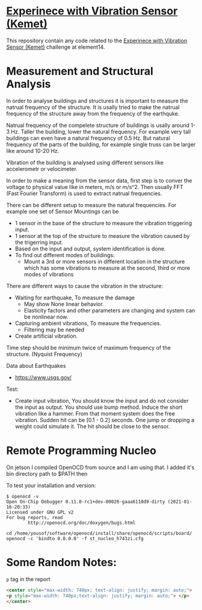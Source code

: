 # [Experinece with Vibration Sensor (Kemet)](https://community.element14.com/challenges-projects/design-challenges/experimenting-with-vibration-sensors/)

This repository contain any code related to the [Experinece with Vibration Sensor (Kemet)](https://community.element14.com/challenges-projects/design-challenges/experimenting-with-vibration-sensors/) challenge at element14.

# Measurement and Structural Analysis

In order to analyse buildings and structures it is important to 
measure the natrual frequency of the structure. It is usally tried
to make the natrual frequency of the structure away from the frequency of 
the earthquke.

Natrual frequency of the compelete structure of buildings is 
usally around 1-3 Hz. Taller the building, lower the natural frequency. 
For example very tall buildings can even have a natural frequency of 0.5 Hz.
But natural frequency of the parts of the building, for example single truss 
can be larger like around 10-20 Hz.

Vibration of the building is analysed using different sensors
like accelerometr or velocimeter.

In order to make a meaning from the sensor data, first step is to conver the 
voltage to physical value like in meters, m/s or m/s^2. Then usually 
FFT (Fast Fourier Transform) is used to extract natrual frequencies.


There can be different setup to measure the natural frequencies. For example one set of Sensor Mountings can be
- 1 sensor in the base of the structure to measure the vibration triggering input.
- 1 sensor at the top of the structure to measure the vibration caused by the trigerring input. 
- Based on the input and output, system identification is done.
- To find out different modes of buildings:
    - Mount a 3rd or more sensors in different location in the structure which has some vibrations to measure at the second, third or more modes of vibrations

There are different ways to cause the vibration in the structure:
- Waiting for earthquake, To measure the damage
    - May show None linear behavior.
    - Elasticity factors and other parameters are changing and system can be nonlinear now.
- Capturing ambient vibrations, To measure the frequencies.
    - Filtering may be needed
- Create artificial vibration.

Time step should be minimum twice of maximum frequency of the structure. (Nyquist Frequency)

Data about Earthquakes
- https://www.usgs.gov/

Test:
- Create input vibration, You should know the input and do not consider the input as output.
You should use bump method. Induce the short vibration like a hammer. From that moment system does the free 
vibration. Sudden hit can be [0.1 - 0.2] seconds. One jump or dropping a weight could simulate it.
The hit should be close to the sensor.

# Remote Programming Nucleo

On jetson I compiled OpenOCD from source and I am using that. I added it's bin directory path to $PATH then

To test your installation and version:
```
$ openocd -v
Open On-Chip Debugger 0.11.0-rc1+dev-00026-gaaa6110d9-dirty (2021-01-16-20:33)
Licensed under GNU GPL v2
For bug reports, read
        http://openocd.org/doc/doxygen/bugs.html
```

```
cd /home/yousof/software/openocd/install/share/openocd/scripts/board/
openocd -c 'bindto 0.0.0.0' -f st_nucleo_h743zi.cfg
```

# Some Random Notes:

`p` tag in the report
```html
<center style="max-width: 740px; text-align: justify; margin: auto;">
<p style="max-width: 740px;text-align: justify; margin: auto;"> </p>
</center>
```

